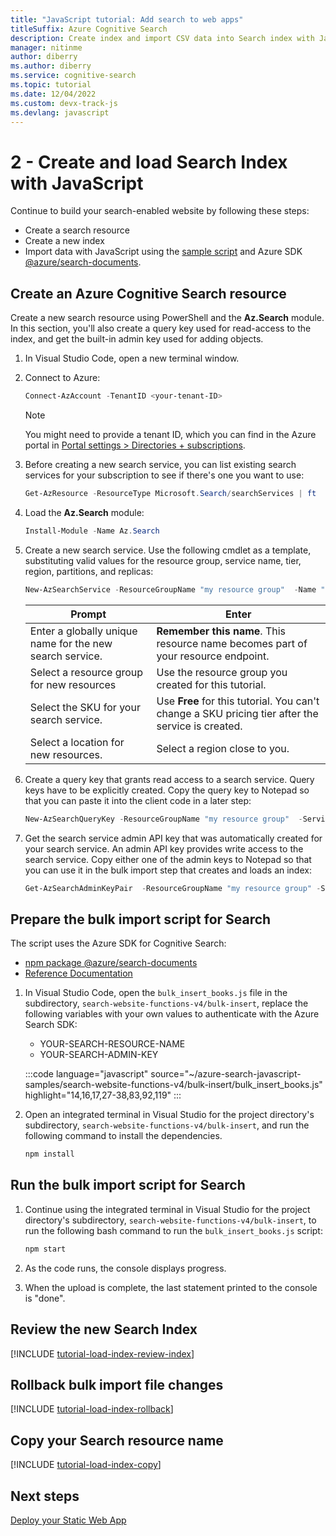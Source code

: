 ```yaml
---
title: "JavaScript tutorial: Add search to web apps" 
titleSuffix: Azure Cognitive Search
description: Create index and import CSV data into Search index with JavaScript using the npm SDK @azure/search-documents.
manager: nitinme
author: diberry
ms.author: diberry
ms.service: cognitive-search
ms.topic: tutorial
ms.date: 12/04/2022
ms.custom: devx-track-js
ms.devlang: javascript
---
```


# 2 - Create and load Search Index with JavaScript

Continue to build your search-enabled website by following these steps:
* Create a search resource
* Create a new index
* Import data with JavaScript using the [sample script](https://github.com/Azure-Samples/azure-search-javascript-samples/blob/main/search-website-functions-v4/bulk-insert/bulk_insert_books.js) and Azure SDK [@azure/search-documents](https://www.npmjs.com/package/@azure/search-documents).

## Create an Azure Cognitive Search resource

Create a new search resource using PowerShell and the **Az.Search** module. In this section, you'll also create a query key used for read-access to the index, and get the built-in admin key used for adding objects.

1. In Visual Studio Code, open a new terminal window.

1. Connect to Azure:

   ```powershell
   Connect-AzAccount -TenantID <your-tenant-ID>
   ```

   > [!NOTE]
   > You might need to provide a tenant ID, which you can find in the Azure portal in [Portal settings > Directories + subscriptions](../azure-portal/set-preferences.md).

1. Before creating a new search service, you can list existing search services for your subscription to see if there's one you want to use:

   ```powershell
   Get-AzResource -ResourceType Microsoft.Search/searchServices | ft
   ```

1. Load the **Az.Search** module: 

   ```powershell
   Install-Module -Name Az.Search
   ```

1. Create a new search service. Use the following cmdlet as a template, substituting valid values for the resource group, service name, tier, region, partitions, and replicas:

   ```powershell
   New-AzSearchService -ResourceGroupName "my resource group"  -Name "myDemoSearchSvc" -Sku "Free" -Location "West US" -PartitionCount 1 -ReplicaCount 1 -HostingMode Default
   ```

    |Prompt|Enter|
    |--|--|
    |Enter a globally unique name for the new search service.|**Remember this name**. This resource name becomes part of your resource endpoint.|
    |Select a resource group for new resources|Use the resource group you created for this tutorial.|
    |Select the SKU for your search service.|Use **Free** for this tutorial. You can't change a SKU pricing tier after the service is created.|
    |Select a location for new resources.|Select a region close to you.|

1. Create a query key that grants read access to a search service. Query keys have to be explicitly created. Copy the query key to Notepad so that you can paste it into the client code in a later step:

   ```powershell
   New-AzSearchQueryKey -ResourceGroupName "my resource group"  -ServiceName "myDemoSearchSvc" -Name "mySrchQueryKey"
   ```

1. Get the search service admin API key that was automatically created for your search service. An admin API key provides write access to the search service. Copy either one of the admin keys to Notepad so that you can use it in the bulk import step that creates and loads an index:

   ```powershell
   Get-AzSearchAdminKeyPair  -ResourceGroupName "my resource group" -ServiceName "myDemoSearchSvc" 
   ```

## Prepare the bulk import script for Search

The script uses the Azure SDK for Cognitive Search:

* [npm package @azure/search-documents](https://www.npmjs.com/package/@azure/search-documents)
* [Reference Documentation](/javascript/api/overview/azure/search-documents-readme)

1. In Visual Studio Code, open the `bulk_insert_books.js` file in the subdirectory,  `search-website-functions-v4/bulk-insert`, replace the following variables with your own values to authenticate with the Azure Search SDK:

    * YOUR-SEARCH-RESOURCE-NAME
    * YOUR-SEARCH-ADMIN-KEY

    :::code language="javascript" source="~/azure-search-javascript-samples/search-website-functions-v4/bulk-insert/bulk_insert_books.js" highlight="14,16,17,27-38,83,92,119" :::

1. Open an integrated terminal in Visual Studio for the project directory's subdirectory, `search-website-functions-v4/bulk-insert`, and run the following command to install the dependencies. 

    ```bash
    npm install 
    ```

## Run the bulk import script for Search

1. Continue using the integrated terminal in Visual Studio for the project directory's subdirectory, `search-website-functions-v4/bulk-insert`, to run the following bash command to run the `bulk_insert_books.js` script:

    ```javascript
    npm start
    ```

1. As the code runs, the console displays progress. 
1. When the upload is complete, the last statement printed to the console is "done".

## Review the new Search Index

[!INCLUDE [tutorial-load-index-review-index](includes/tutorial-add-search-website-load-index-review.md)]

## Rollback bulk import file changes

[!INCLUDE [tutorial-load-index-rollback](includes/tutorial-add-search-website-load-index-rollback-changes.md)]

## Copy your Search resource name

[!INCLUDE [tutorial-load-index-copy](includes/tutorial-add-search-website-load-index-copy-resource-name.md)]


## Next steps

[Deploy your Static Web App](tutorial-javascript-deploy-static-web-app.md)